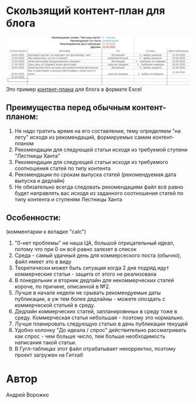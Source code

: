 # Скользящий контент-план для блога
![Скользящий контент-план](https://github.com/AndreyVorozhko/RollingContentPlan/raw/main/rolling_content_plan.jpg "Скользящий контент-план")
Это пример [контент-плана](https://github.com/AndreyVorozhko/RollingContentPlan/raw/main/RollingContentPlan.xlsx "Скачать пример скользящего контент-плана") для блога в формате Excel

## Преимущества перед обычным контент-планом:

1. Не надо тратить время на его составление, тему определяем "на лету" исходя из рекомендащий, формируемых самим контент-планом
2. Рекомендации для следующей статьи исходя из требуемой ступени "Лестницы Ханта"
3. Рекомендации для следующей статьи исходя из требуемого соотношения статей по типу контента
4. Рекомендации по срокам выпуска статей (рекомендуемая дата выпуска и дедлайн)
5. Не обязательно всегда следовать рекомендациям файл всё равно будет направлять вас исходя из заданного соотношения статей по типу контента и ступеням Лестницы Ханта

## Особенности:
(комментарии к вкладке "calc")

1. "0-нет проблемы" не наша ЦА, большой отрицательный идеал, потому что при 0 он всё равно залезет в список
2. Среда - самый удачный день для коммерсеского поста (обычно), файл имеет это в виду
3. Теоретически может быть ситуация когда 2 дня подряд идут коммерческие статьи - защита от этого не реализована
4. В понедельник и вторник дедлайн для некоммерческих статей короче, по причине, описанной в №2.
5. Лучше в начале недели не срывать рекомендуемые даты публикации, а уж тем более дедлайны - можете опоздать с коммерческой статьей в среду.
6. Дедлайн коммерческих статей, запланировнных в среду тоже в среду. Коммерческая статья небольшая - поэтому это нормально.
7. Лучше планировать следующую статью в день публикации текущей
8. Удобно колонку "До идеала / спрос" действительно рассматривать как спрос - чем больше число, тем больше необходимость написания такой статьи.
9. В Гугл-таблицах этот файл отрабатывает некорректно, поэтому проект загружен на Гитхаб


# Автор

Андрей Ворожко
